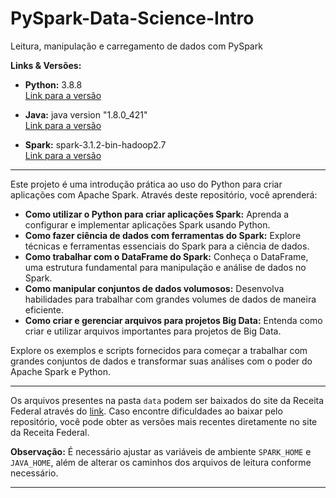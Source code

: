 # PySpark-Data-Science-Intro

Leitura, manipulação e carregamento de dados com PySpark

**Links & Versões:**

- **Python:** 3.8.8  
  [Link para a versão](https://www.python.org/downloads/release/python-388/)

- **Java:** java version "1.8.0_421"  
  [Link para a versão](https://www.java.com/pt-BR/download/ie_manual.jsp?locale=pt_BR)

- **Spark:** spark-3.1.2-bin-hadoop2.7  
  [Link para a versão](https://archive.apache.org/dist/spark/spark-3.1.2/)

---

Este projeto é uma introdução prática ao uso do Python para criar aplicações com Apache Spark. Através deste repositório, você aprenderá:

- **Como utilizar o Python para criar aplicações Spark:** Aprenda a configurar e implementar aplicações Spark usando Python.
- **Como fazer ciência de dados com ferramentas do Spark:** Explore técnicas e ferramentas essenciais do Spark para a ciência de dados.
- **Como trabalhar com o DataFrame do Spark:** Conheça o DataFrame, uma estrutura fundamental para manipulação e análise de dados no Spark.
- **Como manipular conjuntos de dados volumosos:** Desenvolva habilidades para trabalhar com grandes volumes de dados de maneira eficiente.
- **Como criar e gerenciar arquivos para projetos Big Data:** Entenda como criar e utilizar arquivos importantes para projetos de Big Data.

Explore os exemplos e scripts fornecidos para começar a trabalhar com grandes conjuntos de dados e transformar suas análises com o poder do Apache Spark e Python.

---

Os arquivos presentes na pasta `data` podem ser baixados do site da Receita Federal através do [link](https://www.gov.br/receitafederal/acl_users/credentials_cookie_auth/require_login?came_from=https%3A//www.gov.br/receitafederal/pt-br/assuntos/orientacao-tributaria/cadastros/consultas/dados-publicos-cnpj). Caso encontre dificuldades ao baixar pelo repositório, você pode obter as versões mais recentes diretamente no site da Receita Federal.

**Observação:** É necessário ajustar as variáveis de ambiente `SPARK_HOME` e `JAVA_HOME`, além de alterar os caminhos dos arquivos de leitura conforme necessário.

---